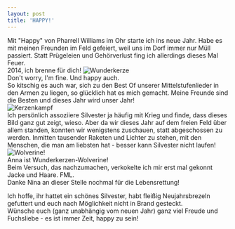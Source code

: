 ```yaml
---
layout: post
title: 'HAPPY!'
---
```


Mit "Happy" von Pharrell Williams im Ohr starte ich ins neue Jahr. Habe es mit meinen Freunden im Feld gefeiert, weil uns im Dorf immer nur Müll passiert. Statt Prügeleien und Gehörverlust fing ich allerdings dieses Mal Feuer.   
2014, ich brenne für dich!
![Wunderkerze](http://farm8.staticflickr.com/7394/11686428695_040eeba6f3_c.jpg "Wunderkerze des Todes")  
Don't worry, I'm fine. Und happy auch.  
So kitschig es auch war, sich zu den Best Of unserer Mittelstufenlieder in den Armen zu liegen, so glücklich hat es mich gemacht. Meine Freunde sind die Besten und dieses Jahr wird unser Jahr!  
![Kerzenkampf](http://farm6.staticflickr.com/5540/11686781534_0b576a80f4_c.jpg "Kerzenkampf")  
Ich persönlich assoziiere Silvester ja häufig mit Krieg und finde, dass dieses Bild ganz gut zeigt, wieso. Aber da wir dieses Jahr auf dem freien Feld über allem standen, konnten wir wenigstens zuschauen, statt abgeschossen zu werden. 
Inmitten tausender Raketen und Lichter zu stehen, mit den Menschen, die man am liebsten hat - besser kann Silvester nicht laufen!  
![Wolverine!](http://farm4.staticflickr.com/3777/11687194316_64a4218ab0_c.jpg "Wolverine")  
Anna ist Wunderkerzen-Wolverine!  
Beim Versuch, das nachzumachen, verkokelte ich mir erst mal gekonnt Jacke und Haare. FML.  
Danke Nina an dieser Stelle nochmal für die Lebensrettung!  

Ich hoffe, ihr hattet ein schönes Silvester, habt fleißig Neujahrsbrezeln gefuttert und euch nach Möglichkeit nicht in Brand gesteckt.  
Wünsche euch (ganz unabhängig vom neuen Jahr) ganz viel Freude und Fuchsliebe - es ist immer Zeit, happy zu sein!
